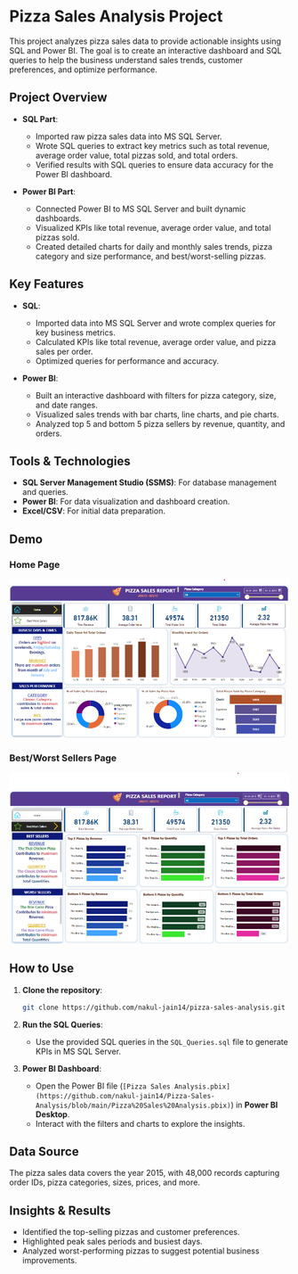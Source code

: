# Pizza Sales Analysis Project

This project analyzes pizza sales data to provide actionable insights using SQL and Power BI. The goal is to create an interactive dashboard and SQL queries to help the business understand sales trends, customer preferences, and optimize performance.

## Project Overview

- **SQL Part**: 
  - Imported raw pizza sales data into MS SQL Server.
  - Wrote SQL queries to extract key metrics such as total revenue, average order value, total pizzas sold, and total orders.
  - Verified results with SQL queries to ensure data accuracy for the Power BI dashboard.

- **Power BI Part**:
  - Connected Power BI to MS SQL Server and built dynamic dashboards.
  - Visualized KPIs like total revenue, average order value, and total pizzas sold.
  - Created detailed charts for daily and monthly sales trends, pizza category and size performance, and best/worst-selling pizzas.

## Key Features

- **SQL**: 
  - Imported data into MS SQL Server and wrote complex queries for key business metrics.
  - Calculated KPIs like total revenue, average order value, and pizza sales per order.
  - Optimized queries for performance and accuracy.
  
- **Power BI**:
  - Built an interactive dashboard with filters for pizza category, size, and date ranges.
  - Visualized sales trends with bar charts, line charts, and pie charts.
  - Analyzed top 5 and bottom 5 pizza sellers by revenue, quantity, and orders.

## Tools & Technologies

- **SQL Server Management Studio (SSMS)**: For database management and queries.
- **Power BI**: For data visualization and dashboard creation.
- **Excel/CSV**: For initial data preparation.

## Demo

### Home Page

![Home Page](https://github.com/nakul-jain14/Pizza-Sales-Analysis/blob/main/Pizza%20Sales%20Images/Home%20Page.png)

### Best/Worst Sellers Page

![Best/Worst Sellers Page](https://github.com/nakul-jain14/Pizza-Sales-Analysis/blob/main/Pizza%20Sales%20Images/Best-Worst%20Seller%20Page.png)

## How to Use

1. **Clone the repository**:
   ```bash
   git clone https://github.com/nakul-jain14/pizza-sales-analysis.git

2. **Run the SQL Queries**:
   - Use the provided SQL queries in the `SQL_Queries.sql` file to generate KPIs in MS SQL Server.

3. **Power BI Dashboard**:
   - Open the Power BI file (`[Pizza Sales Analysis.pbix](https://github.com/nakul-jain14/Pizza-Sales-Analysis/blob/main/Pizza%20Sales%20Analysis.pbix)`) in **Power BI Desktop**.
   - Interact with the filters and charts to explore the insights.

## Data Source

The pizza sales data covers the year 2015, with 48,000 records capturing order IDs, pizza categories, sizes, prices, and more.

## Insights & Results

- Identified the top-selling pizzas and customer preferences.
- Highlighted peak sales periods and busiest days.
- Analyzed worst-performing pizzas to suggest potential business improvements.
